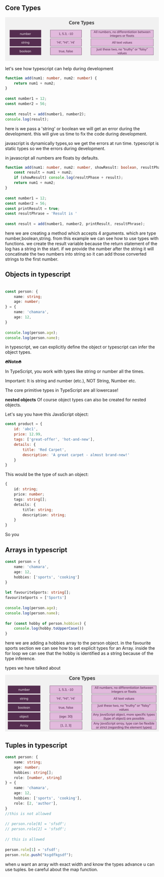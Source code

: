 ## Core Types

![](../img/7.png)

let's see how typescript can help during development

```ts
function add(num1: number, num2: number) {
    return num1 + num2;
}

const number1 = 12;
const number2 = 56;

const result = add(number1, number2);
console.log(result);

```

here is we pass a 'string' or boolean we will get an error during the development.
this will give us time to fix the code during development.

javascript is dynamically types,so we get the errors at run time.
typescript is static types so we the errors during development.

in javascript all numbers are floats by defaults.

```ts
function add(num1: number, num2: number, showResult: boolean, resultPhase: string) {
    const result = num1 + num2;
    if (showResult) console.log(resultPhase + result);
    return num1 + num2;
}

const number1 = 12;
const number2 = 56;
const printResult = true;
const resultPhrase = 'Result is '

const result = add(number1, number2, printResult, resultPhrase);


```

here we are creating a method which accepts 4 arguments.
which are type number,boolean,string.
from this example we can see how to use types with functions.
we create the result variable because the return statement of the log has a string
in the start. if we provide the number after the string it will concatinate the two numbers into string so
it can add those converted strings to the first number.

## Objects in typescript

```ts

const person: {
    name: string;
    age: number;
} = {
    name: 'chamara',
    age: 12,
}

console.log(person.age);
console.log(person.name);
```

in typescript, we can explicitly define the object or typescript can infer the object types.

**🔥Note🔥**

In TypeScript, you work with types like string or number all the times.

Important: It is string and number (etc.), NOT String, Number etc.

The core primitive types in TypeScript are all lowercase!

**nested objects**
Of course object types can also be created for nested objects.

Let's say you have this JavaScript object:

```js
const product = {
    id: 'abc1',
    price: 12.99,
    tags: ['great-offer', 'hot-and-new'],
    details: {
        title: 'Red Carpet',
        description: 'A great carpet - almost brand-new!'
    }
}
```

This would be the type of such an object:

```ts
{
    id: string;
    price: number;
    tags: string[];
    details: {
        title: string;
        description: string;
    }
}
```

So you

## Arrays in typescript

```ts
const person = {
    name: 'chamara',
    age: 12,
    hobbies: ['sports', 'cooking']
}

let favouriteSports: string[];
favouriteSports = ['Sports']

console.log(person.age);
console.log(person.name);

for (const hobby of person.hobbies) {
    console.log(hobby.toUpperCase())
}

```

here we are adding a hobbies array to the person object.
in the favourite sports section we can see how to set explicit types for an Array.
inside the for loop we can see that the hobby is identified as a string because of the
type inference.

types we have talked about

![](../img/8.png)

## Tuples in typescript

```ts
const person: {
    name: string;
    age: number;
    hobbies: string[];
    role: [number, string]
} = {
    name: 'chamara',
    age: 12,
    hobbies: ['sports', 'cooking'],
    role: [2, 'author'],
}
//this is not allowed

// person.role[0] = 'sfsdf';
// person.role[2] = 'sfsdf';

// this is allowed

person.role[1] = 'sfsdf';
person.role.push("ksgdfkgsdf");
```
when u want an array with exact width and know the types advance u can use tuples.
be careful about the map function.